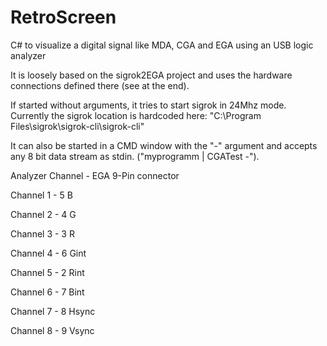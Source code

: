# RetroScreen
C# to visualize a digital signal like MDA, CGA and EGA using an USB logic analyzer

It is loosely based on the sigrok2EGA project and uses the hardware connections defined there (see at the end).

If started without arguments, it tries to start sigrok in 24Mhz mode. Currently the sigrok location is hardcoded here:
"C:\Program Files\sigrok\sigrok-cli\sigrok-cli"

It can also be started in a CMD window with the "-" argument and accepts any 8 bit data stream as stdin. ("myprogramm | CGATest -").

Analyzer Channel - EGA 9-Pin connector

Channel 1 - 5 B

Channel 2 - 4 G

Channel 3 - 3 R

Channel 4 - 6 Gint

Channel 5 - 2 Rint

Channel 6 - 7 Bint

Channel 7 - 8 Hsync

Channel 8 - 9 Vsync
